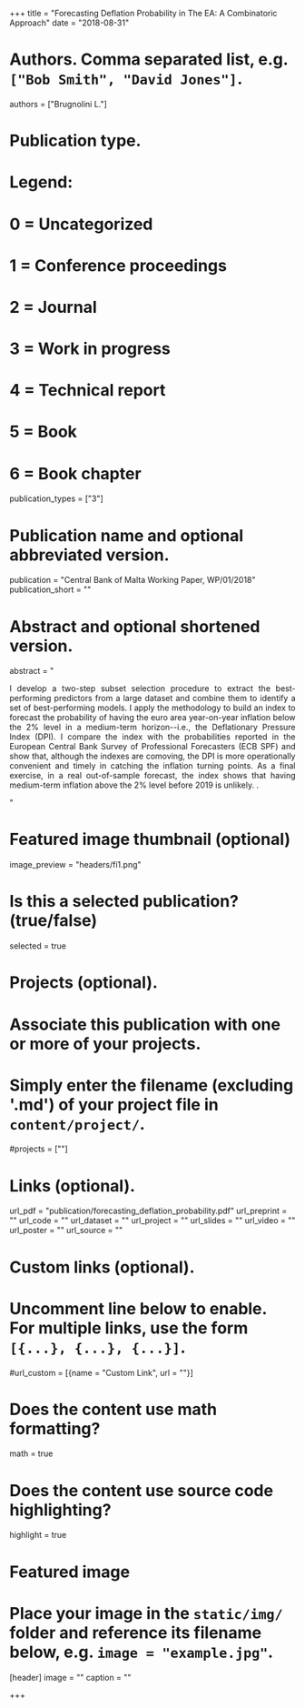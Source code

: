 +++
title = "Forecasting Deflation Probability in The EA: A Combinatoric Approach"
date = "2018-08-31"

# Authors. Comma separated list, e.g. `["Bob Smith", "David Jones"]`.
authors = ["Brugnolini L."]

# Publication type.
# Legend:
# 0 = Uncategorized
# 1 = Conference proceedings
# 2 = Journal
# 3 = Work in progress
# 4 = Technical report
# 5 = Book
# 6 = Book chapter
publication_types = ["3"]

# Publication name and optional abbreviated version.
publication = "Central Bank of Malta Working Paper, WP/01/2018"
publication_short = ""

# Abstract and optional shortened version.
abstract = "<p style='text-align: justify;'> I develop a two-step subset selection procedure to extract the best-performing predictors from a large dataset and combine them to identify a set of best-performing models. I apply the methodology to build an index to forecast the probability of having the euro area year-on-year inflation below the 2% level in a medium-term horizon--i.e., the Deflationary Pressure Index (DPI). I compare the index with the probabilities reported in the European Central Bank Survey of Professional Forecasters (ECB SPF) and show that, although the indexes are comoving, the DPI is more operationally convenient and timely in catching the inflation turning points. As a final exercise, in a real out-of-sample forecast, the index shows that having medium-term inflation above the 2% level before 2019 is unlikely. .</p>"
# Featured image thumbnail (optional)
image_preview = "headers/fi1.png"

# Is this a selected publication? (true/false)
selected = true

# Projects (optional).
#   Associate this publication with one or more of your projects.
#   Simply enter the filename (excluding '.md') of your project file in `content/project/`.
#projects = [""]

# Links (optional).
url_pdf = "publication/forecasting_deflation_probability.pdf"
url_preprint = ""
url_code = ""
url_dataset = ""
url_project = ""
url_slides = ""
url_video = ""
url_poster = ""
url_source = ""

# Custom links (optional).
#   Uncomment line below to enable. For multiple links, use the form `[{...}, {...}, {...}]`.
#url_custom = [{name = "Custom Link", url = ""}]

# Does the content use math formatting?
math = true

# Does the content use source code highlighting?
highlight = true

# Featured image
# Place your image in the `static/img/` folder and reference its filename below, e.g. `image = "example.jpg"`.
[header]
image = ""
caption = ""

+++

